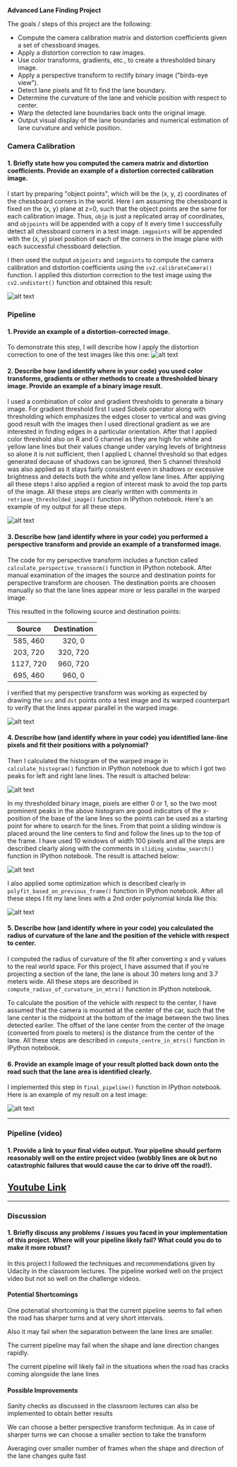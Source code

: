 **Advanced Lane Finding Project**

The goals / steps of this project are the following:

* Compute the camera calibration matrix and distortion coefficients given a set of chessboard images.
* Apply a distortion correction to raw images.
* Use color transforms, gradients, etc., to create a thresholded binary image.
* Apply a perspective transform to rectify binary image ("birds-eye view").
* Detect lane pixels and fit to find the lane boundary.
* Determine the curvature of the lane and vehicle position with respect to center.
* Warp the detected lane boundaries back onto the original image.
* Output visual display of the lane boundaries and numerical estimation of lane curvature and vehicle position.

[//]: # (Image References)

[image1]: ./output_images/chessboard_undistorted.png " Chessboard Undistorted"
[image2]: ./output_images/chessboard.png "Chessboard"
[image3]: ./output_images/undistorted.png "Undistorted"
[image4]: ./output_images/thresholded.png "Thresholded"
[image5]: ./output_images/warped.png "Warped"
[image6]: ./output_images/sliding_window_search.png "Sliding Window Search"
[image7]: ./output_images/polyfit_based_on_previous_frame.png "Polyfit Based On Previous Frame"
[image8]: ./output_images/histogram.png "Histogram"
[image9]: ./output_images/final_output.png "Final Output"

### Camera Calibration

#### 1. Briefly state how you computed the camera matrix and distortion coefficients. Provide an example of a distortion corrected calibration image.

I start by preparing "object points", which will be the (x, y, z) coordinates of the chessboard corners in the world. Here I am assuming the chessboard is fixed on the (x, y) plane at z=0, such that the object points are the same for each calibration image.  Thus, `objp` is just a replicated array of coordinates, and `objpoints` will be appended with a copy of it every time I successfully detect all chessboard corners in a test image.  `imgpoints` will be appended with the (x, y) pixel position of each of the corners in the image plane with each successful chessboard detection.  

I then used the output `objpoints` and `imgpoints` to compute the camera calibration and distortion coefficients using the `cv2.calibrateCamera()` function.  I applied this distortion correction to the test image using the `cv2.undistort()` function and obtained this result:

![alt text][image1]

### Pipeline

#### 1. Provide an example of a distortion-corrected image.

To demonstrate this step, I will describe how I apply the distortion correction to one of the test images like this one:
![alt text][image3]

#### 2. Describe how (and identify where in your code) you used color transforms, gradients or other methods to create a thresholded binary image.  Provide an example of a binary image result.

I used a combination of color and gradient thresholds to generate a binary image. For gradient threshold first I used Sobelx operator along with thresholding which emphasizes the edges closer to vertical and was giving good result with the images then I used directional gradient as we are interested in finding edges in a particular orientation. After that I applied color threshold also on R and G channel as they are high for white and yellow lane lines but their values change under varying levels of brightness so alone it is not sufficient, then I applied L channel threshold so that edges generated decause of shadows can be ignored, then S channel threshold was also applied as it stays fairly consistent even in shadows or excessive brightness and detects both the white and yellow lane lines. After applying all these steps I also applied a region of interest mask to avoid the top parts of the image. All these steps are clearly written with comments in `retrieve_thresholded_image()` function in IPython notebook. Here's an example of my output for all these steps.

![alt text][image4]

#### 3. Describe how (and identify where in your code) you performed a perspective transform and provide an example of a transformed image.

The code for my perspective transform includes a function called `calculate_perspective_transorm()` function in IPython notebook. After manual examination of the images the source and destination points for perspective transform are choosen. The destination points are choosen manually so that the lane lines appear more or less parallel in the warped image.

This resulted in the following source and destination points:

| Source        | Destination   |
|:-------------:|:-------------:|
| 585, 460      | 320, 0        |
| 203, 720      | 320, 720      |
| 1127, 720     | 960, 720      |
| 695, 460      | 960, 0        |

I verified that my perspective transform was working as expected by drawing the `src` and `dst` points onto a test image and its warped counterpart to verify that the lines appear parallel in the warped image.

![alt text][image5]

#### 4. Describe how (and identify where in your code) you identified lane-line pixels and fit their positions with a polynomial?

Then I calculated the histogram of the warped image in `calculate_histogram()` function in IPython notebook due to which I got two peaks for left and right lane lines. The result is attached below:

![alt text][image8]

 In my thresholded binary image, pixels are either 0 or 1, so the two most prominent peaks in the above histogram are good indicators of the x-position of the base of the lane lines so the points can be used as a starting point for where to search for the lines. From that point a sliding window is placed around the line centers to find and follow the lines up to the top of the frame. I have used 10 windows of width 100 pixels and all the steps are described clearly along with the comments in `sliding_window_search()` function in IPython notebook. The result is attached below:

 ![alt text][image6]

 I also applied some optimization which is described clearly in `polyfit_based_on_previous_frame()` function in IPython notebook. After all these steps I fit my lane lines with a 2nd order polynomial kinda like this:

![alt text][image7]

#### 5. Describe how (and identify where in your code) you calculated the radius of curvature of the lane and the position of the vehicle with respect to center.

I computed the radius of curvature of the fit after converting x and y values to the real world space. For this project, I have assumed that if you're projecting a section of the lane, the lane is about 30 meters long and 3.7 meters wide. All these steps are described in `compute_radius_of_curvature_in_mtrs()` function in IPython notebook.

To calculate the position of the vehicle with respect to the center, I have assumed that the camera is mounted at the center of the car, such that the lane center is the midpoint at the bottom of the image between the two lines detected earlier. The offset of the lane center from the center of the image (converted from pixels to meters) is the distance from the center of the lane. All these steps are described in `compute_centre_in_mtrs()` function in IPython notebook.

#### 6. Provide an example image of your result plotted back down onto the road such that the lane area is identified clearly.

I implemented this step in `final_pipeline()` function in IPython notebook.  Here is an example of my result on a test image:

![alt text][image9]

---

### Pipeline (video)

#### 1. Provide a link to your final video output.  Your pipeline should perform reasonably well on the entire project video (wobbly lines are ok but no catastrophic failures that would cause the car to drive off the road!).

## [Youtube Link](https://www.youtube.com/watch?v=-eePKtaD5E8)

---

### Discussion

#### 1. Briefly discuss any problems / issues you faced in your implementation of this project.  Where will your pipeline likely fail?  What could you do to make it more robust?

In this project I followed the techniques and recommendations given by Udacity in the classroom lectures. The pipeline worked well on the project video but not so well on the challenge videos.

#### Potential Shortcomings

One potenatial shortcoming is that the current pipeline seems to fail when the road has sharper turns and at very short intervals.

Also it may fail when the separation between the lane lines are smaller.

The current pipeline may fail when the shape and lane direction changes rapidly.

The current pipeline will likely fail in the situations when the road has cracks coming alongside the lane lines

#### Possible Improvements

Sanity checks as discussed in the classroom lectures can also be implemented to obtain better results

We can choose a better perspective transform technique. As in case of sharper turns we can choose a smaller section to take the transform

Averaging over smaller number of frames when the shape and direction of the lane changes quite fast
